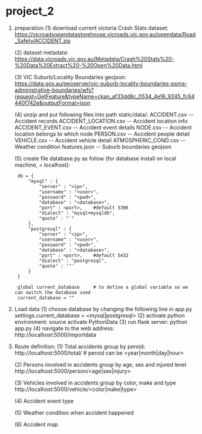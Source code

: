# project_2

1. preparation
    (1) download current victoria Crash Stats dataset:
        https://vicroadsopendatastorehouse.vicroads.vic.gov.au/opendata/Road_Safety/ACCIDENT.zip

    (2) dataset metadata:
        https://data.vicroads.vic.gov.au/Metadata/Crash%20Stats%20-%20Data%20Extract%20-%20Open%20Data.html

    (3) VIC Suburb/Locality Boundaries geojson:
        https://data.gov.au/geoserver/vic-suburb-locality-boundaries-psma-administrative-boundaries/wfs?request=GetFeature&typeName=ckan_af33dd8c_0534_4e18_9245_fc64440f742e&outputFormat=json

    (4) unzip and put following files into path static/data/:
        ACCIDENT.csv            -- Accident records
        ACCIDENT_LOCATION.csv   -- Accident location info
        ACCIDENT_EVENT.csv      -- Accident event details
        NODE.csv                -- Accident location belongs to which node
        PERSON.csv              -- Accident people detail
        VEHICLE.csv             -- Accident vehicle detail
        ATMOSPHERIC_COND.csv    -- Weather condition
        features.json           -- Suburb boundaries geojson

    (5) create file database.py as follow (for database install on local machine, <ip> = localhost):

        db = {
            "mysql" : {
                "server" : "<ip>",
                "username" : "<user>",
                "password" : "<pwd>",
                "database" : "<database>",
                "port" : <port>,    #default 3306
                "dialect" : "mysql+mysqldb",
                "quote" : "`"
            },
            "postgresql" : {
                "server" : "<ip>",
                "username" : "<user>",
                "password" : "<pwd>",
                "database" : "<database>",
                "port" : <port>,    #default 5432
                "dialect" : "postgresql",
                "quote" : '"'
            }
        }

        global current_database     # to define a global variable so we can switch the database used
        current_database = ""

2. Load data
    (1) choose database by changing the following line in app.py
        settings.current_database = <mysql|postgresql> 
    (2) activate python environment:
        source activate PythonData
    (3) run flask server:
        python app.py
    (4) navigate to the web address:
        http://localhost:5000/importdata

3. Route definition:
    (1) Total accidents group by peroid:
        http://localhost:5000/total/<peroid> # peroid can be <year|month|day|hour>

    (2) Persons involved in accidents group by age, sex and injured level
        http://localhost:5000/person/<age|sex|injury>

    (3) Vehicles involved in accidents group by color, make and type
        http://localhost:5000/vehicle/<color|make|type>

    (4) Accident event type

    (5) Weather condition when accident happened

    (6) Accident map 

